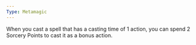 ```yaml
---
Type: Metamagic
---
```

When you cast a spell that has a casting time of 1 action, you can spend 2 Sorcery Points to cast it as a bonus action.